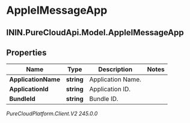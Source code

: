 # AppleIMessageApp

## ININ.PureCloudApi.Model.AppleIMessageApp

## Properties

|Name | Type | Description | Notes|
|------------ | ------------- | ------------- | -------------|
| **ApplicationName** | **string** | Application Name. | |
| **ApplicationId** | **string** | Application ID. | |
| **BundleId** | **string** | Bundle ID. | |



_PureCloudPlatform.Client.V2 245.0.0_
